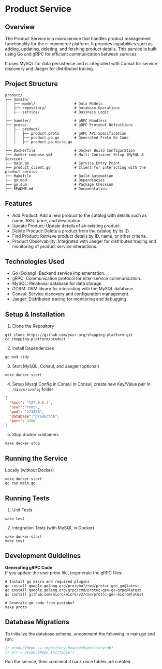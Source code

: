 # Product Service

## Overview
The Product Service is a microservice that handles product management functionality for the e-commerce platform. It provides capabilities such as adding, updating, deleting, and fetching product details. This service is built using Go and gRPC for efficient communication between services.

It uses MySQL for data persistence and is integrated with Consul for service discovery and Jaeger for distributed tracing.

## Project Structure
```
product/
├── domain/
│   ├── model/                  # Data Models
│   ├── repository/             # Database Operations
│   ├── service/                # Business Logic
│
├── handler/                    # gRPC Handlers
├── proto/                      # gRPC Protobuf Definitions
│   ├── product/
│   │   ├── product.proto       # gRPC API Specification
│   │   ├── product.pb.go       # Generated Proto Go Code
│   │   ├── product.pb.micro.go
│
├── Dockerfile                  # Docker Build Configuration
├── docker-compose.yml          # Multi-Container Setup (MySQL & Service)
├── main.go                     # Service Entry Point
├── product_client.go           # Client for interacting with the product service
├── Makefile                    # Build Automation
├── go.mod                      # Dependencies
├── go.sum                      # Package Checksum
├── README.md                   # Documentation
```

## Features

- Add Product: Add a new product to the catalog with details such as name, SKU, price, and description.
- Update Product: Update details of an existing product.
- Delete Product: Delete a product from the catalog by its ID.
- Find Product: Retrieve product details by ID, name, or other criteria.
- Product Observability: Integrated with Jaeger for distributed tracing and monitoring of product service interactions.

## Technologies Used

- Go (Golang): Backend service implementation.
- gRPC: Communication protocol for inter-service communication.
- MySQL: Relational database for data storage.
- GORM: ORM library for interacting with the MySQL database.
- Consul: Service discovery and configuration management.
- Jaeger: Distributed tracing for monitoring and debugging.


## Setup & Installation

1. Clone the Repository
```shell
git clone https://github.com/your-org/shopping-platform.git
cd shopping-platform/product
```

2. Install Dependencies
```shell
go mod tidy
```

3. Start MySQL, Consul, and Jaeger (optional)
```shell
make docker-start
```

4. Setup Mysql Config in Consul
In Consul, create new Key/Value pair in `/micro/config` folder
```json
{
  "host": "127.0.0.1",
  "user":"root",
  "pwd": "123456",
  "database":"productdb",
  "port": 3306
}
```

5. Stop docker containers
```shell
make docker-stop
```

## Running the Service

Locally (without Docker)
```shell
make docker-start
go run main.go
```

## Running Tests

1. Unit Tests
```shell
make test
```

2. Integration Tests (with MySQL in Docker)
```shell
make docker-start
make test
```

## Development Guidelines

**Generating gRPC Code** <br>
If you update the user.proto file, regenerate the gRPC files:

```shell
# Install go micro and required plugins 
go install google.golang.org/protobuf/cmd/protoc-gen-go@latest
go install google.golang.org/grpc/cmd/protoc-gen-go-grpc@latest
go install github.com/micro/micro/v2/cmd/protoc-gen-micro@latest

# Generate go code from protobuf
make proto
```


## Database Migrations

To initialize the database schema, uncomment the following in main.go and run:
```go
// productRepo := repository.NewUserRepository(db)
// err = productRepo.InitTable()
```
Run the service, then comment it back once tables are created.
